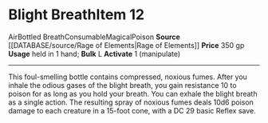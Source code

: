 ﻿---
actions: '[one-action]'
bulk: L
element: Air
id: '2577'
item_category: Consumables
item_subcategory: Bottled Breath
level: '12'
name: Blight Breath
price: 350 gp
rarity: Common
source: '[[DATABASE/source/Rage of Elements|Rage of Elements]]'
subcategory: consumable/bottledbreath
trait:
- '[[DATABASE/trait/Air|Air]]'
- '[[DATABASE/trait/Bottled Breath|BottledBreath]]'
- '[[DATABASE/trait/Consumable|Consumable]]'
- '[[DATABASE/trait/Magical|Magical]]'
- '[[DATABASE/trait/Poison|Poison]]'
type: Item
usage: held in 1 hand

---
# Blight Breath<span class="item-type">Item 12</span>

<span class="item-trait">Air</span><span class="item-trait">Bottled Breath</span><span class="item-trait">Consumable</span><span class="item-trait">Magical</span><span class="item-trait">Poison</span>
**Source** [[DATABASE/source/Rage of Elements|Rage of Elements]]
**Price** 350 gp
**Usage** held in 1 hand; **Bulk** L
**Activate** <span class="action-icon">1</span> (manipulate)

---
This foul-smelling bottle contains compressed, noxious fumes. After you inhale the odious gases of the blight breath, you gain resistance 10 to poison for as long as you hold your breath. You can exhale the blight breath as a single action. The resulting spray of noxious fumes deals 10d6 poison damage to each creature in a 15-foot cone, with a DC 29 basic Reflex save.